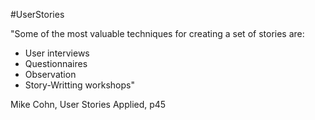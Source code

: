 #UserStories

"Some of the most valuable techniques for creating a set of stories are:
- User interviews
- Questionnaires
- Observation
- Story-Writting workshops"

Mike Cohn, User Stories Applied, p45
